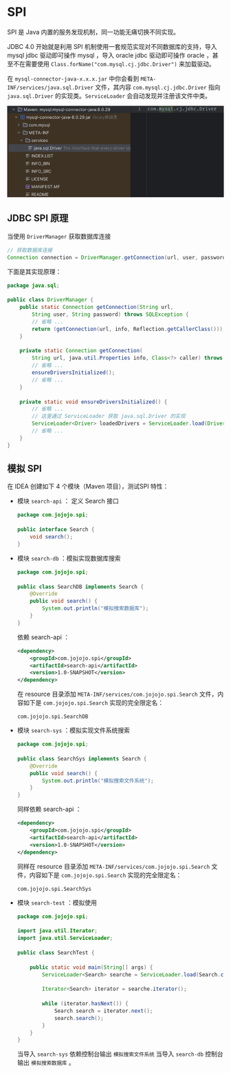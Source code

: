 # SPI

SPI 是 Java 内置的服务发现机制，同一功能无痛切换不同实现。

JDBC 4.0 开始就是利用 SPI 机制使用一套规范实现对不同数据库的支持，导入mysql jdbc 驱动即可操作 mysql ，导入 oracle jdbc 驱动即可操作 oracle ，甚至不在需要使用 `Class.forName("com.mysql.cj.jdbc.Driver")` 来加载驱动。

在 `mysql-connector-java-x.x.x.jar` 中你会看到 `META-INF/services/java.sql.Driver` 文件，其内容 `com.mysql.cj.jdbc.Driver` 指向 `java.sql.Driver` 的实现类。`ServiceLoader` 会自动发现并注册该文件中类。

![SPI mysql](https://raw.githubusercontent.com/JoJoJotarou/notes/master/img/202208131712207.png)

## JDBC SPI 原理

当使用 `DriverManager` 获取数据库连接

```java
// 获取数据库连接
Connection connection = DriverManager.getConnection(url, user, password);
```

下面是其实现原理：

```java
package java.sql;

public class DriverManager {
    public static Connection getConnection(String url,
        String user, String password) throws SQLException {
        // 省略 ...
        return (getConnection(url, info, Reflection.getCallerClass()));
    }

    private static Connection getConnection(
        String url, java.util.Properties info, Class<?> caller) throws SQLException {
        // 省略 ...
        ensureDriversInitialized();
        // 省略 ...
    }

    private static void ensureDriversInitialized() {
        // 省略 ...
        // 这里通过 ServiceLoader 获取 java.sql.Driver 的实现
        ServiceLoader<Driver> loadedDrivers = ServiceLoader.load(Driver.class);
        // 省略 ...
    }
}
```

## 模拟 SPI

在 IDEA 创建如下 4 个模块（Maven 项目），测试SPI 特性：

- 模块 `search-api` ： 定义 Search 接口

    ```java
    package com.jojojo.spi;

    public interface Search {
        void search();
    }
    ```

- 模块 `search-db` ：模拟实现数据库搜索

    ```java
    package com.jojojo.spi;

    public class SearchDB implements Search {
        @Override
        public void search() {
            System.out.println("模拟搜索数据库");
        }
    }
    ```

    依赖 search-api ：

    ```xml
    <dependency>
        <groupId>com.jojojo.spi</groupId>
        <artifactId>search-api</artifactId>
        <version>1.0-SNAPSHOT</version>
    </dependency>
    ```

    在 resource 目录添加 `META-INF/services/com.jojojo.spi.Search` 文件，内容如下是 `com.jojojo.spi.Search` 实现的完全限定名：

    ```text
    com.jojojo.spi.SearchDB
    ```

- 模块 `search-sys` ：模拟实现文件系统搜索

    ```java
    package com.jojojo.spi;

    public class SearchSys implements Search {
        @Override
        public void search() {
            System.out.println("模拟搜索文件系统");
        }
    }
    ```

    同样依赖 search-api ：

    ```xml
    <dependency>
        <groupId>com.jojojo.spi</groupId>
        <artifactId>search-api</artifactId>
        <version>1.0-SNAPSHOT</version>
    </dependency>
    ```

    同样在 resource 目录添加 `META-INF/services/com.jojojo.spi.Search` 文件，内容如下是 `com.jojojo.spi.Search` 实现的完全限定名：

    ```text
    com.jojojo.spi.SearchSys
    ```

- 模块 `search-test` ：模拟使用

    ```java
    package com.jojojo.spi;

    import java.util.Iterator;
    import java.util.ServiceLoader;

    public class SearchTest {

        public static void main(String[] args) {
            ServiceLoader<Search> searche = ServiceLoader.load(Search.class);

            Iterator<Search> iterator = searche.iterator();

            while (iterator.hasNext()) {
                Search search = iterator.next();
                search.search();
            }
        }
    }
    ```

    当导入 `search-sys` 依赖控制台输出 `模拟搜索文件系统` 当导入 `search-db` 控制台输出 `模拟搜索数据库` 。
